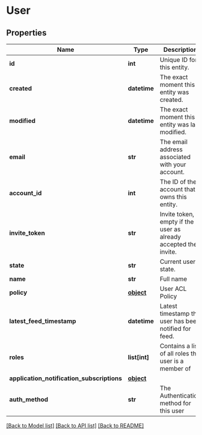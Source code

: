 # User


## Properties
Name | Type | Description | Notes
------------ | ------------- | ------------- | -------------
**id** | **int** | Unique ID for this entity. | 
**created** | **datetime** | The exact moment this entity was created. | 
**modified** | **datetime** | The exact moment this entity was last modified. | 
**email** | **str** | The email address associated with your account. | 
**account_id** | **int** | The ID of the account that owns this entity. | 
**invite_token** | **str** | Invite token, empty if the user as already accepted their invite. | 
**state** | **str** | Current user state. | 
**name** | **str** | Full name | 
**policy** | [**object**](.md) | User ACL Policy | 
**latest_feed_timestamp** | **datetime** | Latest timestamp the user has been notified for feed. | [optional] 
**roles** | **list[int]** | Contains a list of all roles the user is a member of | [optional] 
**application_notification_subscriptions** | [**object**](.md) |  | [optional] 
**auth_method** | **str** | The Authentication method for this user | [optional] 

[[Back to Model list]](../README.md#documentation-for-models) [[Back to API list]](../README.md#documentation-for-api-endpoints) [[Back to README]](../README.md)


